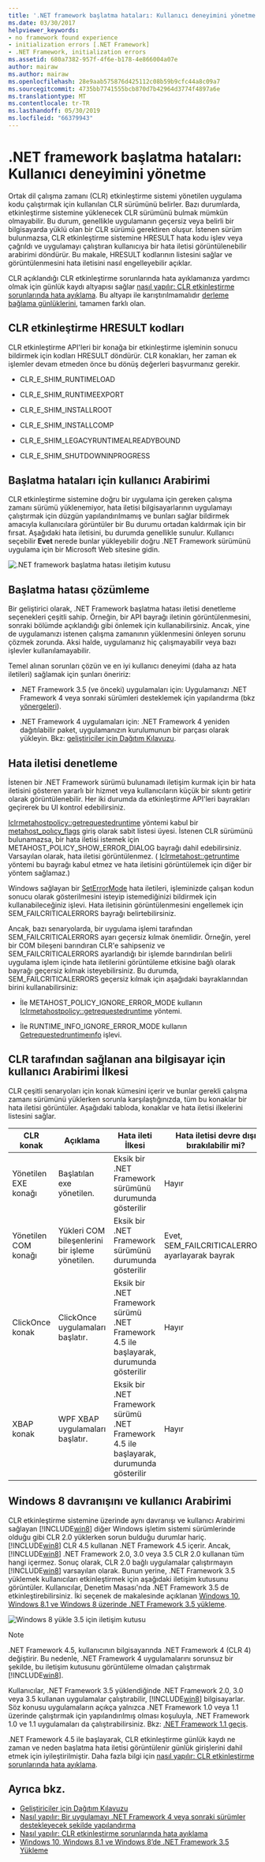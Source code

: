 ```yaml
---
title: '.NET framework başlatma hataları: Kullanıcı deneyimini yönetme'
ms.date: 03/30/2017
helpviewer_keywords:
- no framework found experience
- initialization errors [.NET Framework]
- .NET Framework, initialization errors
ms.assetid: 680a7382-957f-4f6e-b178-4e866004a07e
author: mairaw
ms.author: mairaw
ms.openlocfilehash: 28e9aab575876d425112c08b59b9cfc44a8c09a7
ms.sourcegitcommit: 4735bb7741555bcb870d7b42964d3774f4897a6e
ms.translationtype: MT
ms.contentlocale: tr-TR
ms.lasthandoff: 05/30/2019
ms.locfileid: "66379943"
---
```

# <a name="net-framework-initialization-errors-managing-the-user-experience"></a>.NET framework başlatma hataları: Kullanıcı deneyimini yönetme

Ortak dil çalışma zamanı (CLR) etkinleştirme sistemi yönetilen uygulama kodu çalıştırmak için kullanılan CLR sürümünü belirler. Bazı durumlarda, etkinleştirme sistemine yüklenecek CLR sürümünü bulmak mümkün olmayabilir. Bu durum, genellikle uygulamanın geçersiz veya belirli bir bilgisayarda yüklü olan bir CLR sürümü gerektiren oluşur. İstenen sürüm bulunmazsa, CLR etkinleştirme sistemine HRESULT hata kodu işlev veya çağrıldı ve uygulamayı çalıştıran kullanıcıya bir hata iletisi görüntülenebilir arabirimi döndürür. Bu makale, HRESULT kodlarının listesini sağlar ve görüntülenmesini hata iletisini nasıl engelleyebilir açıklar.

CLR açıklandığı CLR etkinleştirme sorunlarında hata ayıklamanıza yardımcı olmak için günlük kaydı altyapısı sağlar [nasıl yapılır: CLR etkinleştirme sorunlarında hata ayıklama](../../../docs/framework/deployment/how-to-debug-clr-activation-issues.md). Bu altyapı ile karıştırılmamalıdır [derleme bağlama günlüklerini](../../../docs/framework/tools/fuslogvw-exe-assembly-binding-log-viewer.md), tamamen farklı olan.

## <a name="clr-activation-hresult-codes"></a>CLR etkinleştirme HRESULT kodları

CLR etkinleştirme API'leri bir konağa bir etkinleştirme işleminin sonucu bildirmek için kodları HRESULT döndürür. CLR konakları, her zaman ek işlemler devam etmeden önce bu dönüş değerleri başvurmanız gerekir.

- CLR_E_SHIM_RUNTIMELOAD

- CLR_E_SHIM_RUNTIMEEXPORT

- CLR_E_SHIM_INSTALLROOT

- CLR_E_SHIM_INSTALLCOMP

- CLR_E_SHIM_LEGACYRUNTIMEALREADYBOUND

- CLR_E_SHIM_SHUTDOWNINPROGRESS

## <a name="ui-for-initialization-errors"></a>Başlatma hataları için kullanıcı Arabirimi

CLR etkinleştirme sistemine doğru bir uygulama için gereken çalışma zamanı sürümü yüklenemiyor, hata iletisi bilgisayarlarının uygulamayı çalıştırmak için düzgün yapılandırılmamış ve bunları sağlar bildirmek amacıyla kullanıcılara görüntüler bir Bu durumu ortadan kaldırmak için bir fırsat. Aşağıdaki hata iletisini, bu durumda genellikle sunulur. Kullanıcı seçebilir **Evet** nerede bunlar yükleyebilir doğru .NET Framework sürümünü uygulama için bir Microsoft Web sitesine gidin.

![.NET framework başlatma hatası iletişim kutusu](./media/initialization-errors-managing-the-user-experience/initialization-error-dialog.png "başlatma hataları için tipik bir hata iletisi")

## <a name="resolving-the-initialization-error"></a>Başlatma hatası çözümleme

Bir geliştirici olarak, .NET Framework başlatma hatası iletisi denetleme seçenekleri çeşitli sahip. Örneğin, bir API bayrağı iletinin görüntülenmesini, sonraki bölümde açıklandığı gibi önlemek için kullanabilirsiniz. Ancak, yine de uygulamanızı istenen çalışma zamanının yüklenmesini önleyen sorunu çözmek zorunda. Aksi halde, uygulamanız hiç çalışmayabilir veya bazı işlevler kullanılamayabilir.

Temel alınan sorunları çözün ve en iyi kullanıcı deneyimi (daha az hata iletileri) sağlamak için şunları öneririz:

- .NET Framework 3.5 (ve önceki) uygulamaları için: Uygulamanızı .NET Framework 4 veya sonraki sürümleri desteklemek için yapılandırma (bkz [yönergeleri](../../../docs/framework/migration-guide/how-to-configure-an-app-to-support-net-framework-4-or-4-5.md)).

- .NET Framework 4 uygulamaları için: .NET Framework 4 yeniden dağıtılabilir paket, uygulamanızın kurulumunun bir parçası olarak yükleyin. Bkz: [geliştiriciler için Dağıtım Kılavuzu](../../../docs/framework/deployment/deployment-guide-for-developers.md).

## <a name="controlling-the-error-message"></a>Hata iletisi denetleme

İstenen bir .NET Framework sürümü bulunamadı iletişim kurmak için bir hata iletisini gösteren yararlı bir hizmet veya kullanıcıların küçük bir sıkıntı getirir olarak görüntülenebilir. Her iki durumda da etkinleştirme API'leri bayrakları geçirerek bu UI kontrol edebilirsiniz.

[Iclrmetahostpolicy::getrequestedruntime](../../../docs/framework/unmanaged-api/hosting/iclrmetahostpolicy-getrequestedruntime-method.md) yöntemi kabul bir [metahost_polıcy_flags](../../../docs/framework/unmanaged-api/hosting/metahost-policy-flags-enumeration.md) giriş olarak sabit listesi üyesi. İstenen CLR sürümünü bulunamazsa, bir hata iletisi istemek için METAHOST_POLICY_SHOW_ERROR_DIALOG bayrağı dahil edebilirsiniz. Varsayılan olarak, hata iletisi görüntülenmez. ( [Iclrmetahost::getruntime](../../../docs/framework/unmanaged-api/hosting/iclrmetahost-getruntime-method.md) yöntemi bu bayrağı kabul etmez ve hata iletisini görüntülemek için diğer bir yöntem sağlamaz.)

Windows sağlayan bir [SetErrorMode](https://go.microsoft.com/fwlink/p/?LinkID=255242) hata iletileri, işleminizde çalışan kodun sonucu olarak gösterilmesini isteyip istemediğinizi bildirmek için kullanabileceğiniz işlevi. Hata iletisinin görüntülenmesini engellemek için SEM_FAILCRITICALERRORS bayrağı belirtebilirsiniz.

Ancak, bazı senaryolarda, bir uygulama işlemi tarafından SEM_FAILCRITICALERRORS ayarı geçersiz kılmak önemlidir. Örneğin, yerel bir COM bileşeni barındıran CLR'e sahipseniz ve SEM_FAILCRITICALERRORS ayarlandığı bir işlemde barındırılan belirli uygulama işlem içinde hata iletilerini görüntüleme etkisine bağlı olarak bayrağı geçersiz kılmak isteyebilirsiniz. Bu durumda, SEM_FAILCRITICALERRORS geçersiz kılmak için aşağıdaki bayraklarından birini kullanabilirsiniz:

- İle METAHOST_POLICY_IGNORE_ERROR_MODE kullanın [Iclrmetahostpolicy::getrequestedruntime](../../../docs/framework/unmanaged-api/hosting/iclrmetahostpolicy-getrequestedruntime-method.md) yöntemi.

- İle RUNTIME_INFO_IGNORE_ERROR_MODE kullanın [Getrequestedruntimeınfo](../../../docs/framework/unmanaged-api/hosting/getrequestedruntimeinfo-function.md) işlevi.

## <a name="ui-policy-for-clr-provided-hosts"></a>CLR tarafından sağlanan ana bilgisayar için kullanıcı Arabirimi İlkesi

CLR çeşitli senaryoları için konak kümesini içerir ve bunlar gerekli çalışma zamanı sürümünü yüklerken sorunla karşılaştığınızda, tüm bu konaklar bir hata iletisi görüntüler. Aşağıdaki tabloda, konaklar ve hata iletisi ilkelerini listesini sağlar.

|CLR konak|Açıklama|Hata ileti İlkesi|Hata iletisi devre dışı bırakılabilir mi?|
|--------------|-----------------|--------------------------|------------------------------------|
|Yönetilen EXE konağı|Başlatılan exe yönetilen.|Eksik bir .NET Framework sürümünü durumunda gösterilir|Hayır|
|Yönetilen COM konağı|Yükleri COM bileşenlerini bir işleme yönetilen.|Eksik bir .NET Framework sürümünü durumunda gösterilir|Evet, SEM_FAILCRITICALERRORS ayarlayarak bayrak|
|ClickOnce konak|ClickOnce uygulamaları başlatır.|Eksik bir .NET Framework sürümü .NET Framework 4.5 ile başlayarak, durumunda gösterilir|Hayır|
|XBAP konak|WPF XBAP uygulamaları başlatır.|Eksik bir .NET Framework sürümü .NET Framework 4.5 ile başlayarak, durumunda gösterilir|Hayır|

## <a name="windows-8-behavior-and-ui"></a>Windows 8 davranışını ve kullanıcı Arabirimi

CLR etkinleştirme sistemine üzerinde aynı davranışı ve kullanıcı Arabirimi sağlayan [!INCLUDE[win8](../../../includes/win8-md.md)] diğer Windows işletim sistemi sürümlerinde olduğu gibi CLR 2.0 yüklerken sorun bulduğu durumlar hariç. [!INCLUDE[win8](../../../includes/win8-md.md)] CLR 4.5 kullanan .NET Framework 4.5 içerir. Ancak, [!INCLUDE[win8](../../../includes/win8-md.md)] .NET Framework 2.0, 3.0 veya 3.5 CLR 2.0 kullanan tüm hangi içermez. Sonuç olarak, CLR 2.0 bağlı uygulamalar çalıştırmayın [!INCLUDE[win8](../../../includes/win8-md.md)] varsayılan olarak. Bunun yerine, .NET Framework 3.5 yüklemek kullanıcıları etkinleştirmek için aşağıdaki iletişim kutusunu görüntüler. Kullanıcılar, Denetim Masası'nda .NET Framework 3.5 de etkinleştirebilirsiniz. İki seçenek de makalesinde açıklanan [Windows 10, Windows 8.1 ve Windows 8 üzerinde .NET Framework 3.5 yükleme](../../../docs/framework/install/dotnet-35-windows-10.md).

![Windows 8 yükle 3.5 için iletişim kutusu](./media/initialization-errors-managing-the-user-experience/install-framework-on-demand-dialog.png "istek üzerine .NET Framework 3.5 yükleme istemi")

> [!NOTE]
> .NET Framework 4.5, kullanıcının bilgisayarında .NET Framework 4 (CLR 4) değiştirir. Bu nedenle, .NET Framework 4 uygulamalarını sorunsuz bir şekilde, bu iletişim kutusunu görüntüleme olmadan çalıştırmak [!INCLUDE[win8](../../../includes/win8-md.md)].

Kullanıcılar, .NET Framework 3.5 yüklendiğinde .NET Framework 2.0, 3.0 veya 3.5 kullanan uygulamalar çalıştırabilir, [!INCLUDE[win8](../../../includes/win8-md.md)] bilgisayarlar. Söz konusu uygulamaların açıkça yalnızca .NET Framework 1.0 veya 1.1 üzerinde çalıştırmak için yapılandırılmış olması koşuluyla, .NET Framework 1.0 ve 1.1 uygulamaları da çalıştırabilirsiniz. Bkz: [.NET Framework 1.1 geçiş](../../../docs/framework/migration-guide/migrating-from-the-net-framework-1-1.md).

.NET Framework 4.5 ile başlayarak, CLR etkinleştirme günlük kaydı ne zaman ve neden başlatma hata iletisi görüntülenir günlük girişlerini dahil etmek için iyileştirilmiştir. Daha fazla bilgi için [nasıl yapılır: CLR etkinleştirme sorunlarında hata ayıklama](../../../docs/framework/deployment/how-to-debug-clr-activation-issues.md).

## <a name="see-also"></a>Ayrıca bkz.

- [Geliştiriciler için Dağıtım Kılavuzu](../../../docs/framework/deployment/deployment-guide-for-developers.md)
- [Nasıl yapılır: Bir uygulamayı .NET Framework 4 veya sonraki sürümler destekleyecek şekilde yapılandırma](../../../docs/framework/migration-guide/how-to-configure-an-app-to-support-net-framework-4-or-4-5.md)
- [Nasıl yapılır: CLR etkinleştirme sorunlarında hata ayıklama](../../../docs/framework/deployment/how-to-debug-clr-activation-issues.md)
- [Windows 10, Windows 8.1 ve Windows 8’de .NET Framework 3.5 Yükleme](../../../docs/framework/install/dotnet-35-windows-10.md)
